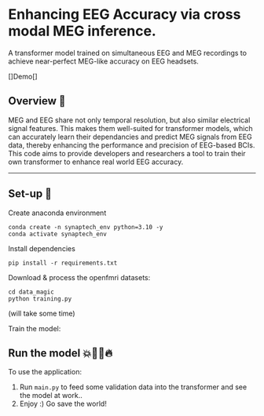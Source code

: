 # Enhancing EEG Accuracy via cross modal MEG inference.
A transformer model trained on simultaneous EEG and MEG recordings to achieve near-perfect MEG-like accuracy on EEG headsets.

[]Demo[]

## Overview 🔎
MEG and EEG share not only temporal resolution, but also similar electrical signal features. This makes them well-suited for transformer models, which can accurately learn their dependancies and predict MEG signals from EEG data, thereby enhancing the performance and precision of EEG-based BCIs.
This code aims to provide developers and researchers a tool to train their own transformer to enhance real world EEG accuracy.

---

## Set-up 🔧
Create anaconda environment
```
conda create -n synaptech_env python=3.10 -y 
conda activate synaptech_env
```

Install dependencies
```
pip install -r requirements.txt
```

Download & process the openfmri datasets:
```
cd data_magic
python training.py
```
(will take some time)

Train the model: 
## Run the model 💥🏃‍♂️🔥
To use the application:
1. Run ```main.py``` to feed some validation data into the transformer and see the model at work..
2. Enjoy :) Go save the world!

